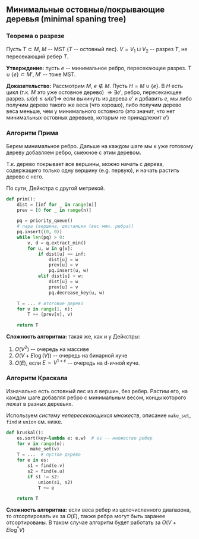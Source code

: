 ## Минимальные остовные/покрывающие деревья (minimal spaning tree)

### Теорема о разрезе

Пусть $T \subset M$, $M$ -- MST ($T$ -- остовный лес). $V = V_1 \sqcup V_2$ -- разрез $T$, не пересекающий ребер $T$.

**Утверждение:** пусть $e$ -- минимальное ребро, пересекающее разрез. $T\cup \{e\} \subset M'$, $M'$ -- тоже MST.

**Доказательство:** Рассмотрим $M$, $e\notin M$. Пусть $H = M\cup \{e\}$. В $H$ есть цикл (т.к. $M$ это уже остовное дерево) $\Rightarrow \exists e'$, ребро, пересекающее разрез. $\omega(e) \leq \omega(e') \Rightarrow$ если выкинуть из дерева $e'$ и добавить $e$, мы либо получим дерево такого же веса (что хорошо), либо получим дерево веса меньше, чем у минимального остовного (это значит, что нет минимальных остовных деревьев, которым не принадлежит $e'$)


### Алгоритм Прима

Берем минимальное ребро. Дальше на каждом шаге мы к уже готовому дереву добавляем ребро, смежное с этим деревом.

Т.к. дерево покрывает все вершины, можно начать с дерева, содержащего только одну вершину (e.g. первую), и начать растить дерево с него.

По сути, Дейкстра с другой метрикой.

```python
def prim():
    dist = [inf for _ in range(n)]
    prev = [0 for _ in range(n)]

    pq = priority_queue()
    # пара (вершина, дистанция (вес мин. ребра))
    pq.insert((0, 0))
    while len(pq) > 0:
        v, d = q.extract_min()
        for u, w in g[v]:
            if dist[u] == inf:
                dist[u] = w
                prev[u] = v
                pq.insert(u, w)
            elif dist[u] > w:
                dist[u] = w
                prev[u] = v
                pq.decrease_key(u, w)

    T = ... # итоговое дерево
    for v in range(1, n):
        T += (prev[v], v)

    return T
```

**Сложность алгоритма:** такая же, как и у Дейкстры:
1. $O(V^2)$ -- очередь на массиве
2. $O(V+E\log(V))$ -- очередь на бинарной куче
3. $O(E)$, если $E\sim V^{1+\varepsilon}$ -- очередь на d-ичной куче.

### Алгоритм Краскала

Изначально есть остовный лес из $n$ вершин, без ребер. Растим его, на каждом шаге добавляя ребро с минимальным весом, концы которого лежат в разных деревьях.

Используем *систему непересекающихся множеств*, описание `make_set`, `find` и `union` см. ниже.

```python
def kruskal():
    es.sort(key=lambda e: e.w)  # es -- множество ребер
    for v in range(n):
         make_set(v)
    T = ...  # пустое дерево
    for e in es:
        s1 = find(e.v)
        s2 = find(e.u)
        if s1 != s2:
            union(s1, s2)
            T += e

    return T
```

**Сложность алгоритма:** если веса ребер из целочисленного диапазона, то отсортировать их за $O(E)$, также ребра могут быть заранее отсортированы. В таком случае алгоритм будет работать за $O(V + E\log^* V)$
